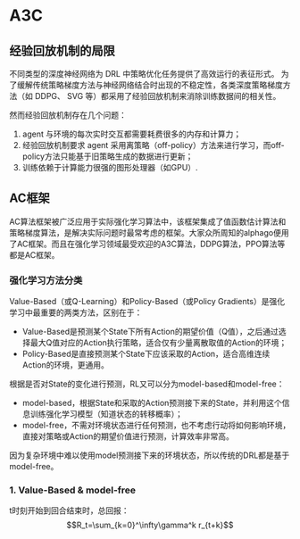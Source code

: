 # A3C

## 经验回放机制的局限
不同类型的深度神经网络为 DRL 中策略优化任务提供了高效运行的表征形式。 为了缓解传统策略梯度方法与神经网络结合时出现的不稳定性，各类深度策略梯度方法（如 DDPG、 SVG 等）都采用了经验回放机制来消除训练数据间的相关性。

然而经验回放机制存在几个问题：
1. agent 与环境的每次实时交互都需要耗费很多的内存和计算力；
2. 经验回放机制要求 agent 采用离策略（off-policy）方法来进行学习，而off-policy方法只能基于旧策略生成的数据进行更新；
3. 训练依赖于计算能力很强的图形处理器（如GPU）.

## AC框架
AC算法框架被广泛应用于实际强化学习算法中，该框架集成了值函数估计算法和策略梯度算法，是解决实际问题时最常考虑的框架。大家众所周知的alphago便用了AC框架。而且在强化学习领域最受欢迎的A3C算法，DDPG算法，PPO算法等都是AC框架。

### 强化学习方法分类
Value-Based（或Q-Learning）和Policy-Based（或Policy Gradients）是强化学习中最重要的两类方法，区别在于：
* Value-Based是预测某个State下所有Action的期望价值（Q值），之后通过选择最大Q值对应的Action执行策略，适合仅有少量离散取值的Action的环境；
* Policy-Based是直接预测某个State下应该采取的Action，适合高维连续Action的环境，更通用。

根据是否对State的变化进行预测，RL又可以分为model-based和model-free：
* model-based，根据State和采取的Action预测接下来的State，并利用这个信息训练强化学习模型（知道状态的转移概率）；
* model-free，不需对环境状态进行任何预测，也不考虑行动将如何影响环境，直接对策略或Action的期望价值进行预测，计算效率非常高。

因为复杂环境中难以使用model预测接下来的环境状态，所以传统的DRL都是基于model-free。

### 1. Value-Based & model-free
t时刻开始到回合结束时，总回报：
$$R_t=\sum_{k=0}^\infty\gamma^k r_{t+k}$$

